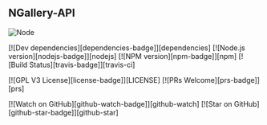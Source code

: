 ## NGallery-API
![Node](https://camo.githubusercontent.com/f74cb48f2ea395d3cde93bb6567b2ec55c75a12c/68747470733a2f2f7261776769742e636f6d2f616c65656e34322f6261646765732f6d61737465722f7372632f6e6f64652e737667)

[![Dev dependencies][dependencies-badge]][dependencies]
[![Node.js version][nodejs-badge]][nodejs]
[![NPM version][npm-badge]][npm]
[![Build Status][travis-badge]][travis-ci]

[![GPL V3 License][license-badge]][LICENSE]
[![PRs Welcome][prs-badge]][prs]

[![Watch on GitHub][github-watch-badge]][github-watch]
[![Star on GitHub][github-star-badge]][github-star]